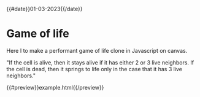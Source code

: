 {{#date}}01-03-2023{{/date}}
# Game of life
Here I to make a performant game of life clone in Javascript on canvas.

"If the cell is alive, then it stays alive if it has either 2 or 3 live neighbors. If the cell is dead, then it springs to life only in the case that it has 3 live neighbors."

{{#preview}}example.html{{/preview}}
